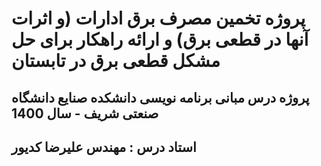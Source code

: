 # پروژه تخمین مصرف برق ادارات (و اثرات آنها در قطعی برق) و ارائه راهکار برای حل مشکل قطعی برق در تابستان

## پروژه درس مبانی برنامه نویسی دانشکده صنایع دانشگاه صنعتی شریف - سال 1400
## استاد درس : مهندس علیرضا کدیور
